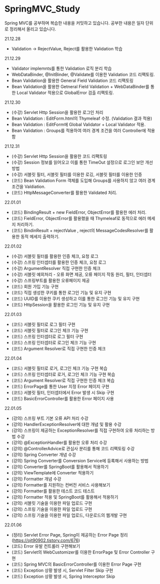 # SpringMVC_Study
Spring MVC를 공부하며 복습한 내용을 커밋하고 있습니다.
공부한 내용은 일자 단위로 정리해서 올리고 있습니다.


21.12.28
- Validation → RejectValue, Reject를 활용한 Validation 학습

21.12.29
- Validator implemnts를 통한 Validation 로직 분리 학습
- WebDataBinder, @InitBinder, @Validate를 이용한 Validation 코드 리팩토링. 
- Bean Validation을 활용한 General Field Validation 코드 리팩토링
- Bean Validation을 활용한 Getneral Field Validation + WebDataBinder를 통한 Local Validator 적용으로 GlobalError 검출 리팩토링.

21.12.30 
- (수강) Servlet Http Session을 활용한 로그인 처리 
- Bean Validation : EditForm.html의 Thymeleaf 수정. (Validation 결과 적용)
- Bean Validation : EditForm에 Global Validator + Local Validator 적용.
- Bean Validation : Groups를 적용하여 여러 경계 조건을 여러 Controller에 적용함


21.12.31
- (수강) Servlet Http Session을 활용한 코드 리팩토링
- (수강) Session 정보를 읽어오고 이를 통한 TimeOut 설정으로 로그인 보안 개선 방법
- (수강) 서블릿 필터, 서블릿 필터를 이용한 로깅, 서블릿 필터를 이용한 인증
- (코드) Bean Validation Form 객체를 도입해 Groups를 사용하지 않고 여러 경계 조건을 Valdiation.
- (코드) HttpMessageConverter를 활용한 Validated 처리.

22.01.01
- (코드) BindingResult + new FieldError, ObjectError를 활용한 에러 처리.
- (코드) FieldError, ObjectError를 활용했을 때 Thymeleaf로 동적으로 에러 메세지 처리하기.
- (코드) BindinResult + rejectValue , reject의 MessageCodesResolver를 활용한 동적 메세지 출력하기.

22.01.02
- (수강) 서블릿 필터를 활용한 인증 체크, 요청 로그
- (수강) 스프링 인터셉터를 활용한 인증 체크, 요청 로그
- (수강) ArgumentResolver 직접 구현한 인증 체크
- (수강) 서블릿 예외처리 - 오류 화면 제공, 오류 페이지 작동 원리, 필터, 인터셉터
- (수강) 스프링부트를 활용한 오류페이지 제공
- (코드) 회원 가입 기능 구현
- (코드) 직접 생성한 쿠키를 통한 로그인 기능 및 유지 구현
- (코드) UUID를 이용한 쿠키 생성하고 이를 통한 로그인 기능 및 유지 구현
- (코드) HttpSession을 활용한 로그인 기능 및 유지 구현

22.01.03
- (코드) 서블릿 필터로 로그 필터 구현 
- (코드) 서블릿 필터로 로그인 체크 기능 구현
- (코드) 스프링 인터셉터로 로그 필터 구현
- (코드) 스프링 인터셉터로 로그인 체크 기능 구현
- (코드) Argument Resolver로 직접 구현한 인증 체크

22.01.04
- (코드) 서블릿 필터로 로거, 로그인 체크 기능 구현 복습
- (코드) 스프링 인터셉터로 로거, 로그인 체크 기능 구현 복습
- (코드) Argument Resolver로 직접 구현한 인증 체크 복습
- (코드) ErrorPage를 통한 User 지정 Error 페이지 구현
- (코드) 서블릿 필터, 인터셉터에서 Error 발생 시 Skip 구현
- (코드) BasicErrorController를 활용한 Error 페이지 사용

22.01.05
- (강의) 스프링 부트 기본 오류 API 처리 수강
- (강의) HandlerExceptionResolver에 대한 개념 및 활용 수강
- (강의) 스프링이 제공하는 ExceptionResolver를 직접 구현하여 오류 처리하는 방법 수강
- (강의) @ExceptionHandler를 활용한 오류 처리 수강
- (강의) @ControllerAdvice로 관심사 분리를 통해 코드 리팩토링 수강
- (강의) Spring Converter 개념 수강
- (강의) Spring Converter를 Conversion Service에 등록해서 사용하는 방법
- (강의) Converter를 SpringBoot를 활용해서 적용하기
- (강의) ViewTemplate에 Converter 적용하기
- (강의) Formatter 개념 수강
- (강의) Formatter를 지원하는 컨버전 서비스 사용해보기
- (강의) Formatter를 활용한 테스트 코드 테스트
- (강의) Formatter 적용 및 SpringBoot를 활용해서 적용하기
- (강의) 서블릿 기술을 이용한 파일 업로드 구현
- (강의) 스프링 기술을 이용한 파일 업로드 구현
- (강의) 스프링 기술을 이용한 파일 업로드, 다운로드의 웹개발 구현

22.01.06
- (정리) Servlet Error Page, Spring이 제공하는 Error Page 정리 (https://ojt90902.tistory.com/676)
- (코드) Error 유발 컨트롤러 구현해보기
- (코드) Servlet의 WebCustomizer를 이용한 ErrorPage 및 Error Controller 구현
- (코드) Spring MVC의 BasicErrorController를 이용한 Error Page 구현
- (코드) Exception 상황 발생 시, Servlet Filter Skip 구현
- (코드) Exception 상황 발생 시, Spring Interceptor Skip 
